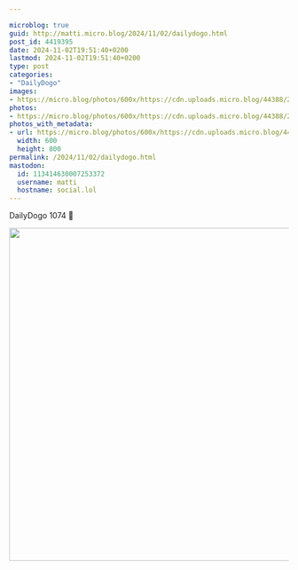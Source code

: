 ```yaml
---

microblog: true
guid: http://matti.micro.blog/2024/11/02/dailydogo.html
post_id: 4419395
date: 2024-11-02T19:51:40+0200
lastmod: 2024-11-02T19:51:40+0200
type: post
categories:
- "DailyDogo"
images:
- https://micro.blog/photos/600x/https://cdn.uploads.micro.blog/44388/2024/ecba16bba6e6475398470555da58cf4a.jpg
photos:
- https://micro.blog/photos/600x/https://cdn.uploads.micro.blog/44388/2024/ecba16bba6e6475398470555da58cf4a.jpg
photos_with_metadata:
- url: https://micro.blog/photos/600x/https://cdn.uploads.micro.blog/44388/2024/ecba16bba6e6475398470555da58cf4a.jpg
  width: 600
  height: 800
permalink: /2024/11/02/dailydogo.html
mastodon:
  id: 113414630007253372
  username: matti
  hostname: social.lol
---
```

DailyDogo 1074 🐶

<img src="https://micro.blog/photos/600x/https://blog.martin-haehnel.de/uploads/2024/ecba16bba6e6475398470555da58cf4a.jpg" width="600" alt="" />
